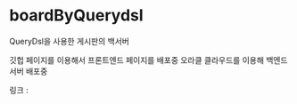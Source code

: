 # boardByQuerydsl
QueryDsl을 사용한 게시판의 백서버

깃헙 페이지를 이용해서 프론트엔드 페이지를 배포중
오라클 클라우드를 이용해 백엔드 서버 배포중

링크 : 
